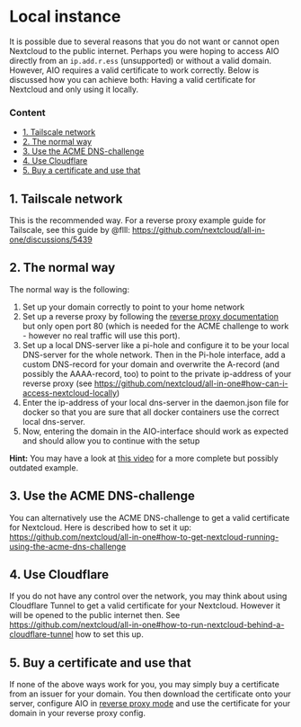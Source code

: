 # Local instance
It is possible due to several reasons that you do not want or cannot open Nextcloud to the public internet. Perhaps you were hoping to access AIO directly from an `ip.add.r.ess` (unsupported) or without a valid domain.  However, AIO requires a valid certificate to work correctly. Below is discussed how you can achieve both: Having a valid certificate for Nextcloud and only using it locally.

### Content
- [1. Tailscale network](#1-tailscale-network)
- [2. The normal way](#2-the-normal-way)
- [3. Use the ACME DNS-challenge](#3-use-the-acme-dns-challenge)
- [4. Use Cloudflare](#4-use-cloudflare)
- [5. Buy a certificate and use that](#5-buy-a-certificate-and-use-that)

## 1. Tailscale network
This is the recommended way. For a reverse proxy example guide for Tailscale, see this guide by @flll: https://github.com/nextcloud/all-in-one/discussions/5439

## 2. The normal way
The normal way is the following:
1. Set up your domain correctly to point to your home network
1. Set up a reverse proxy by following the [reverse proxy documentation](./reverse-proxy.md) but only open port 80 (which is needed for the ACME challenge to work - however no real traffic will use this port).
1. Set up a local DNS-server like a pi-hole and configure it to be your local DNS-server for the whole network. Then in the Pi-hole interface, add a custom DNS-record for your domain and overwrite the A-record (and possibly the AAAA-record, too) to point to the private ip-address of your reverse proxy (see https://github.com/nextcloud/all-in-one#how-can-i-access-nextcloud-locally)
1. Enter the ip-address of your local dns-server in the daemon.json file for docker so that you are sure that all docker containers use the correct local dns-server.
1. Now, entering the domain in the AIO-interface should work as expected and should allow you to continue with the setup

**Hint:** You may have a look at [this video](https://youtu.be/zk-y2wVkY4c) for a more complete but possibly outdated example.

## 3. Use the ACME DNS-challenge
You can alternatively use the ACME DNS-challenge to get a valid certificate for Nextcloud. Here is described how to set it up: https://github.com/nextcloud/all-in-one#how-to-get-nextcloud-running-using-the-acme-dns-challenge

## 4. Use Cloudflare
If you do not have any control over the network, you may think about using Cloudflare Tunnel to get a valid certificate for your Nextcloud. However it will be opened to the public internet then. See https://github.com/nextcloud/all-in-one#how-to-run-nextcloud-behind-a-cloudflare-tunnel how to set this up.

## 5. Buy a certificate and use that
If none of the above ways work for you, you may simply buy a certificate from an issuer for your domain. You then download the certificate onto your server, configure AIO in [reverse proxy mode](./reverse-proxy.md) and use the certificate for your domain in your reverse proxy config.
